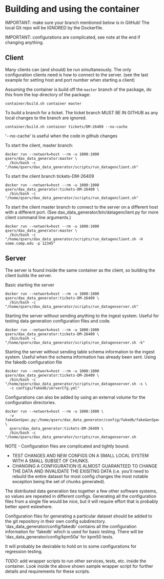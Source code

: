 Building and using the container
================================

IMPORTANT: make sure your branch mentioned below is in GitHub! The local Git
repo will be IGNORED by the Dockerfile.

IMPORTANT: configurations are complicated, see note at the end if changing
anything.


Client
------
Many clients can (and should) be run simultaneously. The only configuration
clients need is how to connect to the server. (see the last example for
setting host and port number when starting a client)

Assuming the container is build off the `master` branch of the package, do this
from the top directory of the package:
```
container/build.sh container master
```

To build a branch for a ticket. The ticket branch MUST BE IN GITHUB as
any local changes to the branch are ignored.
```
container/build.sh container tickets/DM-26409 --no-cache
```
'--no-cache' is useful when the code in github changes


To start the client, master branch:
```
docker run --network=host --rm -u 1000:1000 qserv/dax_data_generator:master \
  /bin/bash -c "/home/qserv/dax_data_generator/scripts/run_datagenclient.sh"
```

To start the client branch tickets-DM-26409
```
docker run --network=host --rm -u 1000:1000 qserv/dax_data_generator:tickets-DM-26409 \
  /bin/bash -c "/home/qserv/dax_data_generator/scripts/run_datagenclient.sh"
```

To start the client master branch to connect to the server on a different host with
a different port. (See dax_data_generator/bin/datagenclient.py for more client
command line arguments.)
```
docker run --network=host --rm -u 1000:1000 qserv/dax_data_generator:master \
  /bin/bash -c "/home/qserv/dax_data_generator/scripts/run_datagenclient.sh -H some.comp.edu -p 12345"
```


Server
------
The server is found inside the same container as the client, so building
the client builds the server.

Basic starting the server
```
docker run --network=host --rm -u 1000:1000 qserv/dax_data_generator:tickets-DM-26409 \
  /bin/bash -c "/home/qserv/dax_data_generator/scripts/run_datagenserver.sh"
```

Starting the server without sending anything to the ingest system. Useful for testing
data generation configuration files and code.
```
docker run --network=host --rm -u 1000:1000 qserv/dax_data_generator:tickets-DM-26409 \
  /bin/bash -c "/home/qserv/dax_data_generator/scripts/run_datagenserver.sh -k"
```

Starting the server without sending table schema information to the ingest system.
Useful when the schema information has already been sent. Using the fakedb configuration
file
```
docker run --network=host --rm -u 1000:1000 qserv/dax_data_generator:tickets-DM-26409 \
  /bin/bash -c "/home/qserv/dax_data_generator/scripts/run_datagenserver.sh -s \
  -c configs/fakedb/serverCfg.yml"
```

Configurations can also be added by using an external volume for the configuration
directories.
```
docker run --network=host --rm -u 1000:1000 \
  -v fakeGenSpec.py:/home/qserv/dax_data_generator/config/fakedb/fakeGenSpec.py:ro \
  qserv/dax_data_generator:tickets-DM-26409 \
  /bin/bash -c "/home/qserv/dax_data_generator/scripts/run_datagenserver.sh
```


NOTE - Configuration files are complicated and tightly bound.
- TEST CHANGES AND NEW CONFIGS ON A SMALL LOCAL SYSTEM WITH A SMALL SUBSET OF CHUNKS.
- CHANGING A CONFIGURATION IS ALMOST GUARANTEED TO CHANGE THE DATA AND INVALIDATE
  THE EXISITNG DATA (i.e. you'll need to rebuild the entire dataset for most config changes
  the most notable exception being the set of chunks generated).

The distributed data generation ties together a few other software systems, so
values are repeated in different configs. Generating all the configuration files
from a single file would be nice, but it will require effort that is probably
better spent eslewhere.

Configuration files for generating a particular dataset should be added to the git
repository in their own config subdirectory. 'dax_data_generator/config/fakedb'
contains all the configuration information for 'fakedb' which is used for basic
testing. There will be 'dax_data_generator/config/kpm50a' for kpm50 tests.

It will probably be desirable to hold on to some configurations for regression
testing.

*TODO*: add wrapper scripts to run other services, tests, etc. inside the container.
Look inside the above shown sample wrapper script for further details and requirements
for these scripts.
